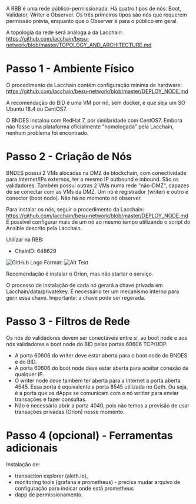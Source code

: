 A RBB é uma rede público-permissionada. Há quatro tipos de nós: Boot, Validator, Writer e Observer. 
Os três primeiros tipos são nós que requerem permissão prévia, enquanto que o Observer é para o público em geral. 

A topologia da rede será análoga a da Lacchain: https://github.com/lacchain/besu-network/blob/master/TOPOLOGY_AND_ARCHITECTURE.md


# Passo 1 - Ambiente Físico
O procedimento da Lacchain contém configuração mínima de hardware: https://github.com/lacchain/besu-network/blob/master/DEPLOY_NODE.md

A recomendação do BID é uma VM por nó, sem docker, e que seja um SO Ubuntu 18.4 ou CentOS7. 

O BNDES instalou com RedHat 7, por similaridade com CentOS7. Embora não fosse uma plataforma oficialmente "homologada" pela Lacchain, nenhum problema foi encontrado.

# Passo 2 - Criação de Nós
BNDES possui 2 VMs alocadas na DMZ de blockchain, com conectividade para Internet/IPs externos, ter o mesmo IP outbound e inbound. São os validadores.
Também possui outras 2 VMs numa rede "não-DMZ", capazes de se conectar com as VMs da DMZ. Um nó é registrador (writer) e outro é conector (boot node).
Não há no momento nó observer.

Para instalar os nós, seguir o procedimento da Lacchain: https://github.com/lacchain/besu-network/blob/master/DEPLOY_NODE.md
É possível configurar mais de um nó ao mesmo tempo utilizando o script do Ansible descrito pela Lacchain.

Utilizar na RBB:

- ChainID: 648629

![GitHub Logo](https://raw.githubusercontent.com/bndes/rbb/master/network_diagram_rbb.png)
Format: ![Alt Text](url)

Recomendação é instalar o Orion, mas não startar o serviço.

O processo de instalação de cada nó gerará a chave privada em Lacchain/data/privatekey. É necessário ter um mecanismo interno para gerir essa chave.
Importante: a chave pode ser regerada.


# Passo 3 - Filtros de Rede
Os nós do validadores devem ser conectáveis entre si, ao boot node e aos nós validadores e boot node do BID pelas portas 60606 TCP/UDP. 

- A porta 60606 do writer deve estar aberta para o boot node do BNDES e do BID.
- A porta 60606 do boot node deve estar aberta para aceitar conexão de qualquer IP.
- O writer node deve também ter aberta para a Internet a porta aberta 4545. Essa porta é equivalente a porta 8545 utilizada no Geth. Ou seja, é a porta que os dApps se comunicam com o nó writter para enviar transações e fazer consultas. 
- Não é necessário abrir a porta 4040, pois não temos a previsão de usar transações privadas (Orion) nesse momento.

# Passo 4 (opcional) - Ferramentas adicionais
Instalação de:
- transaction explorer (aleth.io), 
- monitoring tools (grafana e prometheus) - precisa mudar arquivo de configuração para indicar onde está prometheus
- dapp de permissionamento.




